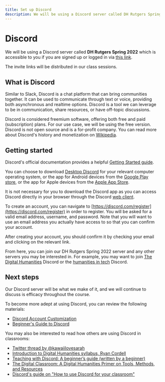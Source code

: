 ```yaml
---
title: Set up Discord
description: We will be using a Discord server called DH Rutgers Spring 2022 throughout the semester.
---
```


# Discord

We will be using a Discord server called **DH Rutgers Spring 2022** which is accessible to you if you are signed up or logged in via [this link](https://discord.com/channels/933153131271962634/933153131271962637). 

The invite links will be distributed in our class sessions.

## What is Discord

Similar to Slack, Discord is a chat platform that can bring communities together. It can be used to communicate through text or voice, providing both asynchronous and realtime options. Discord is a tool we can leverage to be in communication, share resources, or have off-topic discussions.

Discord is considered freemium software, offering both free and paid (subscription) plans. For our use case, we will be using the free version. Discord is not open source and is a for-profit company. You can read more about Discord's history and monetization on [Wikipedia](https://en.wikipedia.org/wiki/Discord_(software)).

## Getting started

Discord's official documentation provides a helpful [Getting Started guide](https://support.discord.com/hc/en-us/articles/360033931551-Getting-Started).

You can choose to download [Desktop Discord](https://discord.com/download) for your relevant computer operating system, or the app for Android devices from the [Google Play store](https://play.google.com/store/apps/details?id=com.discord), or the app for Apple devices from the [Apple App Store](https://apps.apple.com/us/app/discord/id985746746). 

It is not necessary for you to download the Discord app as you can access Discord directly in your browser through the Discord [web client](https://discord.com/login).

To create an account, you can navigate to [https://discord.com/register](https://discord.com/register) in order to register. You will be asked for a valid email address, username, and password. Note that you will want to use an email address you actually have access to so that you can confirm your account.

After creating your account, you should confirm it by checking your email and clicking on the relevant link.

From here, you can join our DH Rutgers Spring 2022 server and any other servers you may be interested in. For example, you may want to join [The Digital Humanities](https://discord.com/invite/QG2XwsrsN4) Discord or the [humanities in tech](https://discord.gg/fTaQ8xwG) Discord. 

## Next steps

Our Discord server will be what we make of it, and we will continue to discuss is efficacy throughout the course.

To become more adept at using Discord, you can review the following materials:

* [Discord Account Customization](https://support.discord.com/hc/en-us/articles/360035491151)
* [Beginner's Guide to Discord](https://support.discord.com/hc/en-us/articles/360045138571-Beginner-s-Guide-to-Discord)

You may also be interested to read how others are using Discord in classrooms:

* [Twitter thread by @kawaiilovesarah](https://twitter.com/kawaiilovesarah/status/1478762961388847109)
* [Introduction to Digital Humanities syllabus, Ryan Cordell](https://f20idh.ryancordell.org/policies/)
* [Teaching with Discord: A beginner’s guide (written by a beginner)](https://teachingpals.wordpress.com/2020/08/13/teaching-with-discord-a-beginners-guide-written-by-a-beginner/)
* [The Digital Classroom: A Digital Humanities Primer on Tools, Methods, and Resources](http://www.asjournal.org/70-2020/the-digital-classroom-a-digital-humanities-primer-on-tools-methods-and-resources/)
* [Discord's guide on "How to use Discord for your classroom"](https://blog.discord.com/how-to-use-discord-for-your-classroom-8587bf78e6c4)